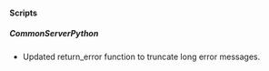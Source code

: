 
#### Scripts

##### CommonServerPython

- Updated return_error function to truncate long error messages.